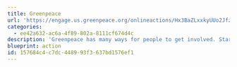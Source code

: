 ```yaml
---
title: Greenpeace
url: 'https://engage.us.greenpeace.org/onlineactions/Hx3BaZLxxkyUUo2Jfzsk7w2'
categories:
  - ee42a632-ac6a-4f89-802a-8111cf674d4c
description: 'Greenpeace has many ways for people to get involved. Start small by launching and participating in campaigns and petitions, or go further and discover or create events. Play an active role in achieving a green and peaceful future!'
blueprint: action
id: 157684c4-c7dc-4489-93f3-637bd1576ef1
---
```

